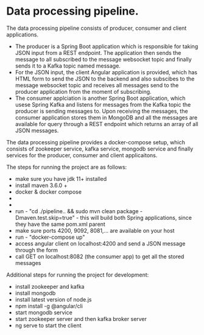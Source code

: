 # Data processing pipeline.

The data processing pipeline consists of producer, consumer and client applications.

- The producer is a Spring Boot application which is responsible for taking JSON input from a REST endpoint. The application then sends the message to all subscribed to the message websocket topic and finally sends it to a Kafka topic named message.
- For the JSON input, the client Angular application is provided, which has HTML form to send the JSON to the backend and also subscibes to the message websocket topic and receives all messages send to the producer application from the moment of subscribing.
- The consumer applciation is another Spring Boot application, which usese Spring Kafka and listens for messages from the Kafka topic the producer is sending messages to. Upon receiving the messages, the consumer application stores them in MongoDB and all the messages are available for query through a REST endpoint which returns an array of all JSON messages.

The data processing pipeline provides a docker-compose setup, which consists of zookeeper service, kafka service, mongodb service and finally services for the producer, consumer and client applicaitons.

The steps for running the project are as follows:
- make sure you have jdk 11+ installed
- install maven 3.6.0 +
- docker & docker compose
- 
-
- run - "cd ./pipeline.. && sudo mvn clean package  -Dmaven.test.skip=true" - this will build both Spring applications, since they have the same pom.xml parent
- make sure ports 4200, 9092, 8081,... are available on your host
- run - "docker-compose up"
- access angular client on localhost:4200 and send a JSON message through the form
- call GET on localhost:8082 (the consumer app) to get all the stored messages

Additional steps for running the project for development:
- install zookeeper and kafka
- install mongodb
- install latest version of node.js
- npm install -g @angular/cli
- start mongodb service
- start zookeeper server and then kafka broker server
- ng serve to start the client

